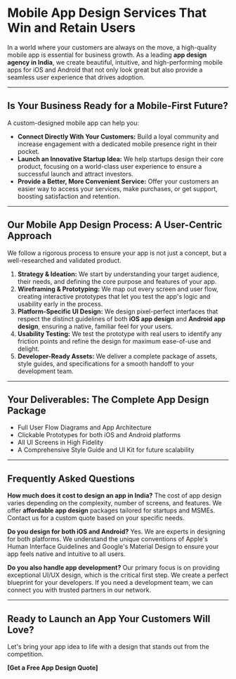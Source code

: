 # Mobile App Design Services That Win and Retain Users

In a world where your customers are always on the move, a high-quality mobile app is essential for business growth. As a leading **app design agency in India**, we create beautiful, intuitive, and high-performing mobile apps for iOS and Android that not only look great but also provide a seamless user experience that drives adoption.

---

## Is Your Business Ready for a Mobile-First Future?

A custom-designed mobile app can help you:

-   **Connect Directly With Your Customers:** Build a loyal community and increase engagement with a dedicated mobile presence right in their pocket.
-   **Launch an Innovative Startup Idea:** We help startups design their core product, focusing on a world-class user experience to ensure a successful launch and attract investors.
-   **Provide a Better, More Convenient Service:** Offer your customers an easier way to access your services, make purchases, or get support, boosting satisfaction and retention.

---

## Our Mobile App Design Process: A User-Centric Approach

We follow a rigorous process to ensure your app is not just a concept, but a well-researched and validated product.

1.  **Strategy & Ideation:** We start by understanding your target audience, their needs, and defining the core purpose and features of your app.
2.  **Wireframing & Prototyping:** We map out every screen and user flow, creating interactive prototypes that let you test the app's logic and usability early in the process.
3.  **Platform-Specific UI Design:** We design pixel-perfect interfaces that respect the distinct guidelines of both **iOS app design** and **Android app design**, ensuring a native, familiar feel for your users.
4.  **Usability Testing:** We test the prototype with real users to identify any friction points and refine the design for maximum ease-of-use and delight.
5.  **Developer-Ready Assets:** We deliver a complete package of assets, style guides, and specifications for a smooth handoff to your development team.

---

## Your Deliverables: The Complete App Design Package

-   Full User Flow Diagrams and App Architecture
-   Clickable Prototypes for both iOS and Android platforms
-   All UI Screens in High Fidelity
-   A Comprehensive Style Guide and UI Kit for future scalability

---

## Frequently Asked Questions

**How much does it cost to design an app in India?**
The cost of app design varies depending on the complexity, number of screens, and features. We offer **affordable app design** packages tailored for startups and MSMEs. Contact us for a custom quote based on your specific needs.

**Do you design for both iOS and Android?**
Yes. We are experts in designing for both platforms. We understand the unique conventions of Apple's Human Interface Guidelines and Google's Material Design to ensure your app feels native and intuitive to all users.

**Do you also handle app development?**
Our primary focus is on providing exceptional UI/UX design, which is the critical first step. We create a perfect blueprint for your developers. If you need a development team, we can connect you with trusted partners in our network.

---

## Ready to Launch an App Your Customers Will Love?

Let's bring your app idea to life with a design that stands out from the competition.

**[Get a Free App Design Quote]**
